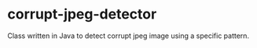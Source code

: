 # corrupt-jpeg-detector

Class written in Java to detect corrupt jpeg image using a specific pattern.
